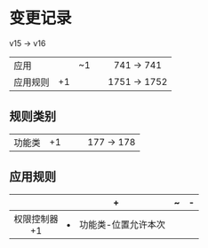 # 变更记录

v15 -> v16

||||||
|-|:-:|:-:|:-:|:-:|
|应用||~1||741 -> 741|
|应用规则|+1|||1751 -> 1752|

## 规则类别

||||||
|-|:-:|:-:|:-:|:-:|
|功能类|+1|||177 -> 178|

## 应用规则

||+|~|-|
|:-:|-|-|-|
|权限控制器<br>+1|<li>功能类-位置允许本次|||
